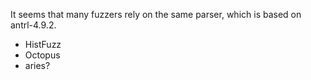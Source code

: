 


It seems that many fuzzers rely on the same parser, which is based on antrl-4.9.2.
- HistFuzz
- Octopus
- aries?